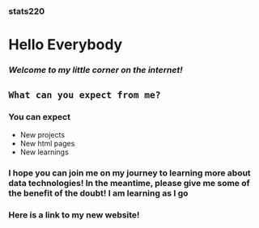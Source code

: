 ### stats220
# **Hello Everybody** 
### *Welcome to my little corner on the internet!* 
## `What can you expect from me?`
### You can expect 

* New projects 
* New html pages 
* New learnings 

### I hope you can join me on my journey to learning more about data technologies! In the meantime, please give me some of the benefit of the doubt! I am learning as I go

### Here is a link to my new website! 


